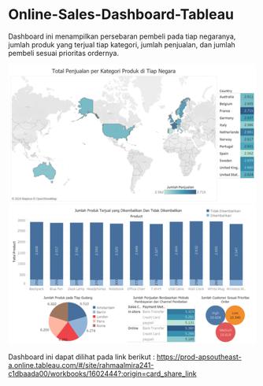 # Online-Sales-Dashboard-Tableau

Dashboard ini menampilkan persebaran pembeli pada tiap negaranya, jumlah produk yang terjual tiap kategori, jumlah penjualan, dan jumlah pembeli sesuai prioritas ordernya. 

![Dashboard1](tableau1.png)
![Dashboard2](tableau2.png)

Dashboard ini dapat dilihat pada link berikut : https://prod-apsoutheast-a.online.tableau.com/#/site/rahmaalmira241-c1dbaada00/workbooks/1602444?:origin=card_share_link
